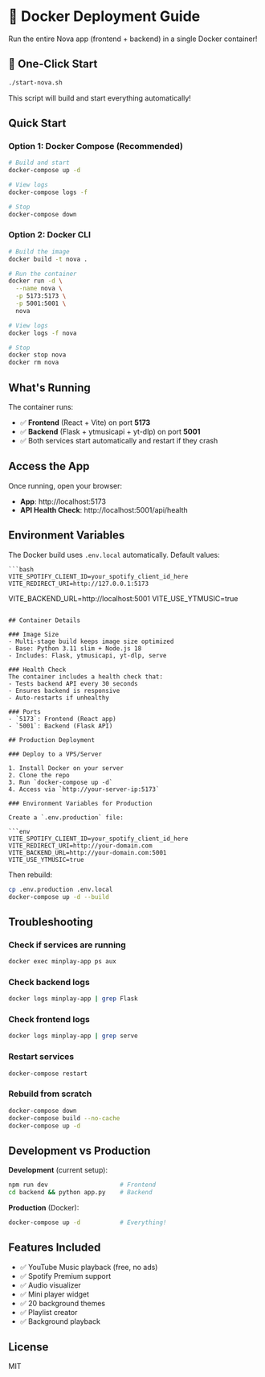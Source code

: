 # 🐳 Docker Deployment Guide

Run the entire Nova app (frontend + backend) in a single Docker container!

## 🚀 One-Click Start

```bash
./start-nova.sh
```

This script will build and start everything automatically!

## Quick Start

### Option 1: Docker Compose (Recommended)

```bash
# Build and start
docker-compose up -d

# View logs
docker-compose logs -f

# Stop
docker-compose down
```

### Option 2: Docker CLI

```bash
# Build the image
docker build -t nova .

# Run the container
docker run -d \
  --name nova \
  -p 5173:5173 \
  -p 5001:5001 \
  nova

# View logs
docker logs -f nova

# Stop
docker stop nova
docker rm nova
```

## What's Running

The container runs:
- ✅ **Frontend** (React + Vite) on port **5173**
- ✅ **Backend** (Flask + ytmusicapi + yt-dlp) on port **5001**
- ✅ Both services start automatically and restart if they crash

## Access the App

Once running, open your browser:
- **App**: http://localhost:5173
- **API Health Check**: http://localhost:5001/api/health

## Environment Variables

The Docker build uses `.env.local` automatically. Default values:

```env
```bash
VITE_SPOTIFY_CLIENT_ID=your_spotify_client_id_here
VITE_REDIRECT_URI=http://127.0.0.1:5173
```
VITE_BACKEND_URL=http://localhost:5001
VITE_USE_YTMUSIC=true
```

## Container Details

### Image Size
- Multi-stage build keeps image size optimized
- Base: Python 3.11 slim + Node.js 18
- Includes: Flask, ytmusicapi, yt-dlp, serve

### Health Check
The container includes a health check that:
- Tests backend API every 30 seconds
- Ensures backend is responsive
- Auto-restarts if unhealthy

### Ports
- `5173`: Frontend (React app)
- `5001`: Backend (Flask API)

## Production Deployment

### Deploy to a VPS/Server

1. Install Docker on your server
2. Clone the repo
3. Run `docker-compose up -d`
4. Access via `http://your-server-ip:5173`

### Environment Variables for Production

Create a `.env.production` file:

```env
VITE_SPOTIFY_CLIENT_ID=your_spotify_client_id_here
VITE_REDIRECT_URI=http://your-domain.com
VITE_BACKEND_URL=http://your-domain.com:5001
VITE_USE_YTMUSIC=true
```

Then rebuild:
```bash
cp .env.production .env.local
docker-compose up -d --build
```

## Troubleshooting

### Check if services are running
```bash
docker exec minplay-app ps aux
```

### Check backend logs
```bash
docker logs minplay-app | grep Flask
```

### Check frontend logs
```bash
docker logs minplay-app | grep serve
```

### Restart services
```bash
docker-compose restart
```

### Rebuild from scratch
```bash
docker-compose down
docker-compose build --no-cache
docker-compose up -d
```

## Development vs Production

**Development** (current setup):
```bash
npm run dev                    # Frontend
cd backend && python app.py    # Backend
```

**Production** (Docker):
```bash
docker-compose up -d           # Everything!
```

## Features Included

- ✅ YouTube Music playback (free, no ads)
- ✅ Spotify Premium support
- ✅ Audio visualizer
- ✅ Mini player widget
- ✅ 20 background themes
- ✅ Playlist creator
- ✅ Background playback

## License

MIT
